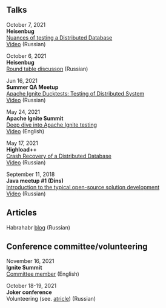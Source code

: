 ## Talks

October 7, 2021  
**Heisenbug**  
[Nuances of testing a Distributed Database](https://heisenbug-moscow.ru/talks/4wwcjxql9ii1y4ajjk25de/)  
[Video](https://youtu.be/hZjnlL4cJUg) (Russian)

October 6, 2021  
**Heisenbug**  
[Round table discusson](https://heisenbug-moscow.ru/talks/2jx2njwxv3hidskcvvklvf/) (Russian)

Jun 16, 2021  
**Summer QA Meetup**  
[Apache Ignite Ducktests: Testing of Distributed System](https://www.meetup.com/St-Petersburg-Apache-Ignite-Meetup/events/278467433/)  
[Video](https://youtu.be/f-i9COU5uAQ) (Russian)

May 24, 2021  
**Apache Ignite Summit**  
[Deep dive into Apache Ignite testing](https://ignite-summit.org/sessions/256034)  
[Video](https://youtu.be/uRRlGrSA3NY) (English)

May 17, 2021  
**Highload++**  
[Crash Recovery of a Distributed Database](https://www.highload.ru/spring/2021/abstracts/6504)  
[Video](https://www.youtube.com/watch?v=UZsvCNjbkww) (Russian)

September 11, 2018  
**Java meetup #1 (Dins)**  
[Introduction to the typical open-source solution development](https://dins.timepad.ru/event/789532/)  
[Video](https://youtu.be/tziLl3EQdDE) (Russian)

## Articles
Habrahabr [blog](https://habr.com/ru/users/randoom/posts/) (Russian)

## Conference committee/volunteering

November 16, 2021  
**Ignite Summit**  
[Committee member](https://ignite-summit.org/committee/) (English)

October 18-19, 2021  
**Joker conference**  
Volunteering (see. [atricle](https://habr.com/ru/company/sberbank/blog/426639/)) (Russian)
